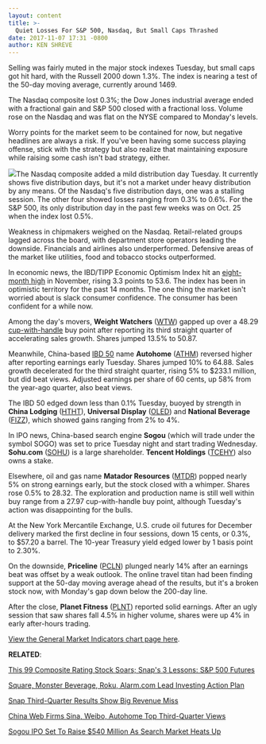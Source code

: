 ```yaml
---
layout: content
title: >-
  Quiet Losses For S&P 500, Nasdaq, But Small Caps Thrashed
date: 2017-11-07 17:31 -0800
author: KEN SHREVE
---
```






Selling was fairly muted in the major stock indexes Tuesday, but small caps got hit hard, with the Russell 2000 down 1.3%. The index is nearing a test of the 50-day moving average, currently around 1469.




The Nasdaq composite lost 0.3%; the Dow Jones industrial average ended with a fractional gain and S&P 500 closed with a fractional loss. Volume rose on the Nasdaq and was flat on the NYSE compared to Monday's levels.


Worry points for the market seem to be contained for now, but negative headlines are always a risk. If you've been having some success playing offense, stick with the strategy but also realize that maintaining exposure while raising some cash isn't bad strategy, either.


![](https://www.investors.com/wp-content/uploads/2017/11/MP_5x1_110717.png)The Nasdaq composite added a mild distribution day Tuesday. It currently shows five distribution days, but it's not a market under heavy distribution by any means. Of the Nasdaq's five distribution days, one was a stalling session. The other four showed losses ranging from 0.3% to 0.6%. For the S&P 500, its only distribution day in the past few weeks was on Oct. 25 when the index lost 0.5%.


Weakness in chipmakers weighed on the Nasdaq. Retail-related groups lagged across the board, with department store operators leading the downside. Financials and airlines also underperformed. Defensive areas of the market like utilities, food and tobacco stocks outperformed.


In economic news, the IBD/TIPP Economic Optimism Index hit an [eight-month high](https://www.investors.com/news/ibdtipp-poll-economic-optimism-rises-but-its-mainly-high-earners/) in November, rising 3.3 points to 53.6. The index has been in optimistic territory for the past 14 months. The one thing the market isn't worried about is slack consumer confidence. The consumer has been confident for a while now.


Among the day's movers, **Weight Watchers** ([WTW](https://research.investors.com/quote.aspx?symbol=WTW)) gapped up over a 48.29 [cup-with-handle](https://www.investors.com/ibd-university/how-to-buy/common-patterns-1/) buy point after reporting its third straight quarter of accelerating sales growth. Shares jumped 13.5% to 50.87.


Meanwhile, China-based [IBD 50](https://www.investors.com/stock-lists/ibd-50/ibd-50-performance/) name **Autohome** ([ATHM](https://research.investors.com/quote.aspx?symbol=ATHM)) reversed higher after reporting earnings early Tuesday. Shares jumped 10% to 64.88. Sales growth decelerated for the third straight quarter, rising 5% to $233.1 million, but did beat views. Adjusted earnings per share of 60 cents, up 58% from the year-ago quarter, also beat views.


The IBD 50 edged down less than 0.1% Tuesday, buoyed by strength in **China Lodging** ([HTHT](https://research.investors.com/quote.aspx?symbol=HTHT)), **Universal Display** ([OLED](https://research.investors.com/quote.aspx?symbol=OLED)) and **National Beverage** ([FIZZ](https://research.investors.com/quote.aspx?symbol=FIZZ)), which showed gains ranging from 2% to 4%.


In IPO news, China-based search engine **Sogou** (which will trade under the symbol SOGO) was set to price Tuesday night and start trading Wednesday. **Sohu.com** ([SOHU](https://research.investors.com/quote.aspx?symbol=SOHU)) is a large shareholder. **Tencent Holdings** ([TCEHY](https://research.investors.com/quote.aspx?symbol=TCEHY)) also owns a stake.


Elsewhere, oil and gas name **Matador Resources** ([MTDR](https://research.investors.com/quote.aspx?symbol=MTDR)) popped nearly 5% on strong earnings early, but the stock closed with a whimper. Shares rose 0.5% to 28.32. The exploration and production name is still well within buy range from a 27.97 cup-with-handle buy point, although Tuesday's action was disappointing for the bulls.


At the New York Mercantile Exchange, U.S. crude oil futures for December delivery marked the first decline in four sessions, down 15 cents, or 0.3%, to $57.20 a barrel. The 10-year Treasury yield edged lower by 1 basis point to 2.30%.


On the downside, **Priceline** ([PCLN](https://research.investors.com/quote.aspx?symbol=PCLN)) plunged nearly 14% after an earnings beat was offset by a weak outlook. The online travel titan had been finding support at the 50-day moving average ahead of the results, but it's a broken stock now, with Monday's gap down below the 200-day line.


After the close, **Planet Fitness** ([PLNT](https://research.investors.com/quote.aspx?symbol=PLNT)) reported solid earnings. After an ugly session that saw shares fall 4.5% in higher volume, shares were up 4% in early after-hours trading.


[View the General Market Indicators chart page here](https://www.investors.com/wp-content/uploads/2017/11/IBD110717GMI.pdf).


**RELATED**:


[This 99 Composite Rating Stock Soars; Snap's 3 Lessons: S&P 500 Futures](https://www.investors.com/market-trend/stock-market-today/this-99-composite-rating-stock-soars-snaps-3-painful-lessons-sp-500-futures/)


[Square, Monster Beverage, Roku, Alarm.com Lead Investing Action Plan](https://www.investors.com/research/investing-action-plan/square-monster-beverage-roku-alarm-com-lead-investing-action-plan/)


[Snap Third-Quarter Results Show Big Revenue Miss](https://www.investors.com/news/technology/snap-third-quarter-results-shows-big-revenue-miss/) 


[China Web Firms Sina, Weibo, Autohome Top Third-Quarter Views](https://www.investors.com/news/technology/china-web-firms-sina-weibo-autohome-top-third-quarter-views/)


[Sogou IPO Set To Raise $540 Million As Search Market Heats Up](https://www.investors.com/news/technology/sogou-ipo-set-to-raise-540-million-as-search-market-heats-up/)




